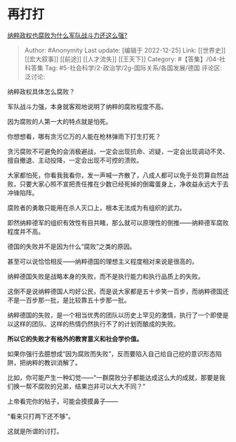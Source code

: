 # 再打打
[纳粹政权也腐败为什么军队战斗力还这么强?](https://www.zhihu.com/question/568009533/answer/2814933549)

> Author: #Anonymity
> Last update: [编辑于 2022-12-25]
> Link: [[世界史]] [[宏大叙事]] [[前途]] [[人才流失]] [[王天下]]
> Category: #【答集】/04-社科答集
> Tag: #5-社会科学/2-政治学/2g-国际关系/各国发展/德国
> 评论区:
> 泛讨论:

纳粹政权具体怎么腐败？

军队战斗力强，本身就客观地说明了纳粹的腐败程度不高。

因为腐败的人第一大的特点就是怕死。

你想想看，哪有贪污亿万的人能在枪林弹雨下打生打死？

贪污腐败不可避免的会消极避战，一定会出现抗命、迟疑，一定会出现调动不灵、擅自撤退、主动投降，一定会出现不可控的溃败。

大家都怕死，你看我我看你，发一声喊一齐散了，八成人都可以免于处罚算自然战败，只要大家心照不宣把责任推在少数已经死掉的倒霉蛋身上，净收益永远大于去冲锋陷阵。

腐败者的勇敢只能用在杀人灭口上，根本无法成为有组织的武力。

即然纳粹德军的组织有效性有目共睹，那么就可以原理性的倒推——纳粹德军腐败程度并不高。

德国的失败并不是因为什么“腐败”之类的原因。

甚至可以说恰恰相反——纳粹德国的理想主义程度相对来说是很高的。

纳粹德国失败是战略本身的失败，而不是执行能力和执行品质上的失败。

这倒不是说纳粹德国人均好公民，而是说大家都是五十步笑一百步，而纳粹德国还不是一百步那一批，是比较靠五十步那一批。

纳粹德国的失败，是一个相当优秀的团队以历史上罕见的激情，执行了一个即使是以这样的团队、这样的热情仍然执行不了的计划而酿成的失败。

**所以它的失败才有格外的教育意义和社会学价值。**

如果你强行去臆想成“因为腐败而失败”，反而要陷入自己给自己挖的意识形态陷阱，把纳粹的教训消解了。

比如，你可能产生一种幻觉——“一群腐败分子都能达成这么大的成就，那要是我们换一帮不腐败的兄弟，结果岂非可以大大不同？”

上帝看完你的帖子，可能会摸摸鼻子——

“看来只打两下还不够”。

这就是所谓的讨打。
